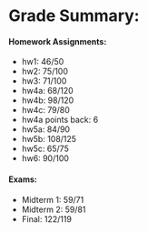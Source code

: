 # Grade Summary:

#### Homework Assignments:
  * hw1: 46/50
  * hw2: 75/100
  * hw3: 71/100
  * hw4a: 68/120
  * hw4b: 98/120
  * hw4c: 79/80
  * hw4a points back: 6
  * hw5a: 84/90
  * hw5b: 108/125
  * hw5c: 65/75
  * hw6: 90/100

#### Exams:
  * Midterm 1: 59/71
  * Midterm 2: 59/81
  * Final: 122/119
